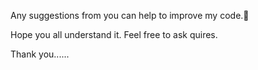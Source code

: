 Any suggestions from you can help to improve my code.🙂

Hope you all understand it. Feel free to ask quires.

Thank you......
